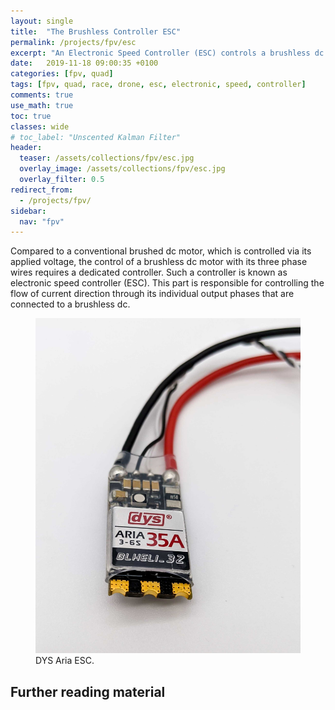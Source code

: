 ```yaml
---
layout: single
title:  "The Brushless Controller ESC"
permalink: /projects/fpv/esc
excerpt: "An Electronic Speed Controller (ESC) controls a brushless dc motor."
date:   2019-11-18 09:00:35 +0100
categories: [fpv, quad]
tags: [fpv, quad, race, drone, esc, electronic, speed, controller]
comments: true
use_math: true
toc: true
classes: wide
# toc_label: "Unscented Kalman Filter"
header:
  teaser: /assets/collections/fpv/esc.jpg
  overlay_image: /assets/collections/fpv/esc.jpg
  overlay_filter: 0.5
redirect_from:
  - /projects/fpv/
sidebar:
  nav: "fpv"
---
```


Compared to a conventional brushed dc motor, which is controlled via its applied voltage, the control of 
a brushless dc motor with its three phase wires requires a dedicated controller. Such a controller is known as
electronic speed controller (ESC). This part is responsible for controlling the flow of current direction through its
individual output phases that are connected to a brushless dc.

<figure >
    <a href="/assets/collections/fpv/dys-aria-esc.jpg"><img src="/assets/collections/fpv/dys-aria-esc.jpg"></a>
    <figcaption>DYS Aria ESC.</figcaption>
</figure>


## Further reading material


